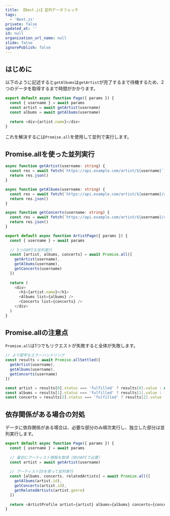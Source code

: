 ```yaml
---
title: 【Next.js】並列データフェッチ
tags:
  - 'Next.js'
private: false
updated_at: ''
id: null
organization_url_name: null
slide: false
ignorePublish: false
---
```

## はじめに

以下のように記述すると`getAlbums`は`getArtist`が完了するまで待機するため、2つのデータを取得するまで時間がかかります。

```typescript
export default async function Page({ params }) {
  const { username } = await params
  const artist = await getArtist(username)
  const albums = await getAlbums(username)
  
  return <div>{artist.name}</div>
}
```

これを解決するには`Promise.all`を使用して並列で実行します。

## Promise.allを使った並列実行

```typescript
async function getArtist(username: string) {
  const res = await fetch(`https://api.example.com/artist/${username}`)
  return res.json()
}

async function getAlbums(username: string) {
  const res = await fetch(`https://api.example.com/artist/${username}/albums`)
  return res.json()
}

async function getConcerts(username: string) {
  const res = await fetch(`https://api.example.com/artist/${username}/concerts`)
  return res.json()
}

export default async function ArtistPage({ params }) {
  const { username } = await params
  
  // 3つのAPIを並列実行
  const [artist, albums, concerts] = await Promise.all([
    getArtist(username),
    getAlbums(username),
    getConcerts(username)
  ])
  
  return (
    <div>
      <h1>{artist.name}</h1>
      <Albums list={albums} />
      <Concerts list={concerts} />
    </div>
  )
}
```

## Promise.allの注意点

`Promise.all`は1つでもリクエストが失敗すると全体が失敗します。

```typescript
// より堅牢なエラーハンドリング
const results = await Promise.allSettled([
  getArtist(username),
  getAlbums(username),
  getConcerts(username)
])

const artist = results[0].status === 'fulfilled' ? results[0].value : null
const albums = results[1].status === 'fulfilled' ? results[1].value : []
const concerts = results[2].status === 'fulfilled' ? results[2].value : []
```

## 依存関係がある場合の対処

データに依存関係がある場合は、必要な部分のみ順次実行し、独立した部分は並列実行します。

```typescript
export default async function Page({ params }) {
  const { username } = await params
  
  // 最初にアーティスト情報を取得（他のAPIで必要）
  const artist = await getArtist(username)
  
  // アーティストIDを使って並列実行
  const [albums, concerts, relatedArtists] = await Promise.all([
    getAlbums(artist.id),
    getConcerts(artist.id),
    getRelatedArtists(artist.genre)
  ])
  
  return <ArtistProfile artist={artist} albums={albums} concerts={concerts} related={relatedArtists} />
}
```

